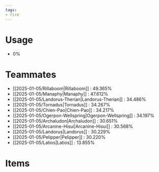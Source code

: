 ```yaml
---
tags:
- fire
---
```

# Usage
- 0%
# Teammates
- [[2025-01-05/Rillaboom|Rillaboom]] : 49.365%
- [[2025-01-05/Manaphy|Manaphy]] : 47.612%
- [[2025-01-05/Landorus-Therian|Landorus-Therian]] : 34.486%
- [[2025-01-05/Tornadus|Tornadus]] : 34.267%
- [[2025-01-05/Chien-Pao|Chien-Pao]] : 34.217%
- [[2025-01-05/Ogerpon-Wellspring|Ogerpon-Wellspring]] : 34.197%
- [[2025-01-05/Archaludon|Archaludon]] : 30.651%
- [[2025-01-05/Arcanine-Hisui|Arcanine-Hisui]] : 30.568%
- [[2025-01-05/Landorus|Landorus]] : 30.229%
- [[2025-01-05/Pelipper|Pelipper]] : 30.220%
- [[2025-01-05/Latios|Latios]] : 13.855%
# Items